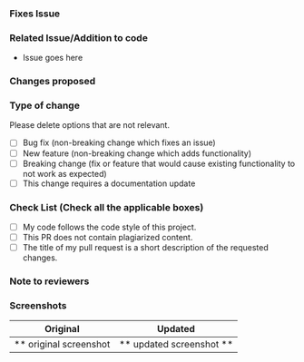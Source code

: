 ### Fixes Issue

<!-- Example: Fixes #31 -->

### Related Issue/Addition to code
- Issue goes here

### Changes proposed

<!-- List all the proposed changes in your PR -->

### Type of change

Please delete options that are not relevant.

- [ ] Bug fix (non-breaking change which fixes an issue)
- [ ] New feature (non-breaking change which adds functionality)
- [ ] Breaking change (fix or feature that would cause existing functionality to not work as expected)
- [ ] This change requires a documentation update

### Check List (Check all the applicable boxes) <!-- Follow the below conventions to check the box -->

<!-- Mark all the applicable boxes. To mark the box as done follow the following conventions -->

- [ ] My code follows the code style of this project.
- [ ] This PR does not contain plagiarized content.
- [ ] The title of my pull request is a short description of the requested changes.

### Note to reviewers


### Screenshots

Original | Updated
:----------------------:|:-----------:
** original screenshot  | ** updated screenshot **
